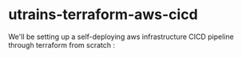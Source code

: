 # utrains-terraform-aws-cicd
We'll be setting up a self-deploying aws infrastructure CICD pipeline through terraform from scratch :
